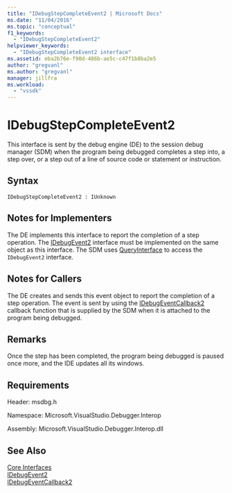```yaml
---
title: "IDebugStepCompleteEvent2 | Microsoft Docs"
ms.date: "11/04/2016"
ms.topic: "conceptual"
f1_keywords: 
  - "IDebugStepCompleteEvent2"
helpviewer_keywords: 
  - "IDebugStepCompleteEvent2 interface"
ms.assetid: eba2b76e-f90d-486b-ae5c-c47f1b8ba2e5
author: "gregvanl"
ms.author: "gregvanl"
manager: jillfra
ms.workload: 
  - "vssdk"
---
```

# IDebugStepCompleteEvent2
This interface is sent by the debug engine (DE) to the session debug manager (SDM) when the program being debugged completes a step into, a step over, or a step out of a line of source code or statement or instruction.  
  
## Syntax  
  
```  
IDebugStepCompleteEvent2 : IUnknown  
```  
  
## Notes for Implementers  
 The DE implements this interface to report the completion of a step operation. The [IDebugEvent2](../../../extensibility/debugger/reference/idebugevent2.md) interface must be implemented on the same object as this interface. The SDM uses [QueryInterface](/cpp/atl/queryinterface) to access the `IDebugEvent2` interface.  
  
## Notes for Callers  
 The DE creates and sends this event object to report the completion of a step operation. The event is sent by using the [IDebugEventCallback2](../../../extensibility/debugger/reference/idebugeventcallback2.md) callback function that is supplied by the SDM when it is attached to the program being debugged.  
  
## Remarks  
 Once the step has been completed, the program being debugged is paused once more, and the IDE updates all its windows.  
  
## Requirements  
 Header: msdbg.h  
  
 Namespace: Microsoft.VisualStudio.Debugger.Interop  
  
 Assembly: Microsoft.VisualStudio.Debugger.Interop.dll  
  
## See Also  
 [Core Interfaces](../../../extensibility/debugger/reference/core-interfaces.md)   
 [IDebugEvent2](../../../extensibility/debugger/reference/idebugevent2.md)   
 [IDebugEventCallback2](../../../extensibility/debugger/reference/idebugeventcallback2.md)